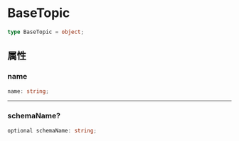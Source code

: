# BaseTopic

```typescript
type BaseTopic = object;
```

## 属性

### name

```typescript
name: string;
```

---

### schemaName?

```typescript
optional schemaName: string;
``` 